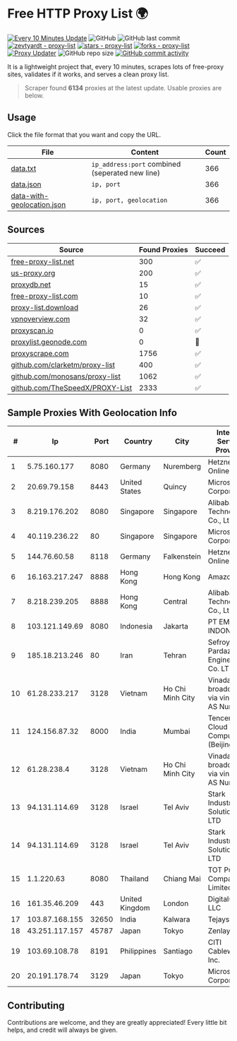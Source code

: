 
# Free HTTP Proxy List 🌍

[![Every 10 Minutes Update](https://github.com/mertguvencli/http-proxy-list/actions/workflows/main.yml/badge.svg?branch=main)](https://github.com/mertguvencli/http-proxy-list/actions/workflows/main.yml)
![GitHub](https://img.shields.io/github/license/mertguvencli/http-proxy-list)
![GitHub last commit](https://img.shields.io/github/last-commit/mertguvencli/http-proxy-list)
[![zevtyardt - proxy-list](https://img.shields.io/static/v1?label=zevtyardt&message=proxy-list&color=blue&logo=github)](https://github.com/zevtyardt/proxy-list "Go to GitHub repo")
[![stars - proxy-list](https://img.shields.io/github/stars/zevtyardt/proxy-list?style=social)](https://github.com/zevtyardt/proxy-list)
[![forks - proxy-list](https://img.shields.io/github/forks/zevtyardt/proxy-list?style=social)](https://github.com/zevtyardt/proxy-list)
[![Proxy Updater](https://github.com/zevtyardt/proxy-list/workflows/Proxy%20Updater/badge.svg)](https://github.com/zevtyardt/proxy-list/actions?query=workflow:"Proxy+Updater")
![GitHub repo size](https://img.shields.io/github/repo-size/zevtyardt/proxy-list)
[![GitHub commit activity](https://img.shields.io/github/commit-activity/m/zevtyardt/proxy-list?logo=commits)](https://github.com/zevtyardt/proxy-list/commits/main)

It is a lightweight project that, every 10 minutes, scrapes lots of free-proxy sites, validates if it works, and serves a clean proxy list.

> Scraper found **6134** proxies at the latest update. Usable proxies are below.

## Usage

Click the file format that you want and copy the URL.

|File|Content|Count|
|----|-------|-----|
|[data.txt](https://raw.githubusercontent.com/mertguvencli/http-proxy-list/main/proxy-list/data.txt)|`ip_address:port` combined (seperated new line)|366|
|[data.json](https://raw.githubusercontent.com/mertguvencli/http-proxy-list/main/proxy-list/data.json)|`ip, port`|366|
|[data-with-geolocation.json](https://raw.githubusercontent.com/mertguvencli/http-proxy-list/main/proxy-list/data-with-geolocation.json)|`ip, port, geolocation`|366|

## Sources

|Source|Found Proxies|Succeed|
|------|-------------|-------|
|[free-proxy-list.net](https://free-proxy-list.net)|300|✅|
|[us-proxy.org](https://www.us-proxy.org)|200|✅|
|[proxydb.net](http://proxydb.net)|15|✅|
|[free-proxy-list.com](https://free-proxy-list.com/?page=&port=&type%5B%5D=http&type%5B%5D=https&up_time=0&search=Search)|10|✅|
|[proxy-list.download](https://www.proxy-list.download/HTTP)|26|✅|
|[vpnoverview.com](https://vpnoverview.com/privacy/anonymous-browsing/free-proxy-servers)|32|✅|
|[proxyscan.io](https://www.proxyscan.io)|0|✅|
|[proxylist.geonode.com](https://proxylist.geonode.com/api/proxy-list?limit=300&page=1&sort_by=lastChecked&sort_type=desc&protocols=http,https)|0|🚫|
|[proxyscrape.com](https://api.proxyscrape.com/v2/?request=displayproxies&protocol=http&timeout=10000&country=all&ssl=all&anonymity=all)|1756|✅|
|[github.com/clarketm/proxy-list](https://raw.githubusercontent.com/clarketm/proxy-list/master/proxy-list-raw.txt)|400|✅|
|[github.com/monosans/proxy-list](https://raw.githubusercontent.com/monosans/proxy-list/main/proxies/http.txt)|1062|✅|
|[github.com/TheSpeedX/PROXY-List](https://raw.githubusercontent.com/TheSpeedX/PROXY-List/master/http.txt)|2333|✅|


## Sample Proxies With Geolocation Info

|#|Ip|Port|Country|City|Internet Service Provider|
|-|--|----|-------|----|-------------------------|
|1|5.75.160.177|8080|Germany|Nuremberg|Hetzner Online GmbH|
|2|20.69.79.158|8443|United States|Quincy|Microsoft Corporation|
|3|8.219.176.202|8080|Singapore|Singapore|Alibaba (US) Technology Co., Ltd.|
|4|40.119.236.22|80|Singapore|Singapore|Microsoft Corporation|
|5|144.76.60.58|8118|Germany|Falkenstein|Hetzner Online GmbH|
|6|16.163.217.247|8888|Hong Kong|Hong Kong|Amazon.com|
|7|8.218.239.205|8888|Hong Kong|Central|Alibaba (US) Technology Co., Ltd.|
|8|103.121.149.69|8080|Indonesia|Jakarta|PT EMERIO INDONESIA|
|9|185.18.213.246|80|Iran|Tehran|Sefroyek Pardaz Engineering Co. LTD|
|10|61.28.233.217|3128|Vietnam|Ho Chi Minh City|Vinadata broadcast via vinagame AS Number|
|11|124.156.87.32|8000|India|Mumbai|Tencent Cloud Computing (Beijing) Co|
|12|61.28.238.4|3128|Vietnam|Ho Chi Minh City|Vinadata broadcast via vinagame AS Number|
|13|94.131.114.69|3128|Israel|Tel Aviv|Stark Industries Solutions LTD|
|14|94.131.114.69|3128|Israel|Tel Aviv|Stark Industries Solutions LTD|
|15|1.1.220.63|8080|Thailand|Chiang Mai|TOT Public Company Limited|
|16|161.35.46.209|443|United Kingdom|London|DigitalOcean, LLC|
|17|103.87.168.155|32650|India|Kalwara|Tejays|
|18|43.251.117.157|45787|Japan|Tokyo|Zenlayer Inc|
|19|103.69.108.78|8191|Philippines|Santiago|CITI Cableworld Inc.|
|20|20.191.178.74|3129|Japan|Tokyo|Microsoft Corporation|



## Contributing

Contributions are welcome, and they are greatly appreciated! Every
little bit helps, and credit will always be given.

